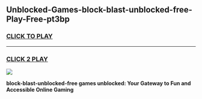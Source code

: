 
## Unblocked-Games-block-blast-unblocked-free-Play-Free-pt3bp
<h3>
<a href="https://premium76.site?title=block-blast-unblocked-free&ref=12A">CLICK TO PLAY</a></h3>
<hr>

<h3>
<a href="https://premium76.site?title=block-blast-unblocked-free&ref=12A">CLICK 2 PLAY</a>
  
</h3>

<a href="https://premium76.site?title=block-blast-unblocked-free&ref=12A"><img src="https://clearcache.store/games.png"></a>


**block-blast-unblocked-free games unblocked: Your Gateway to Fun and Accessible Online Gaming**
